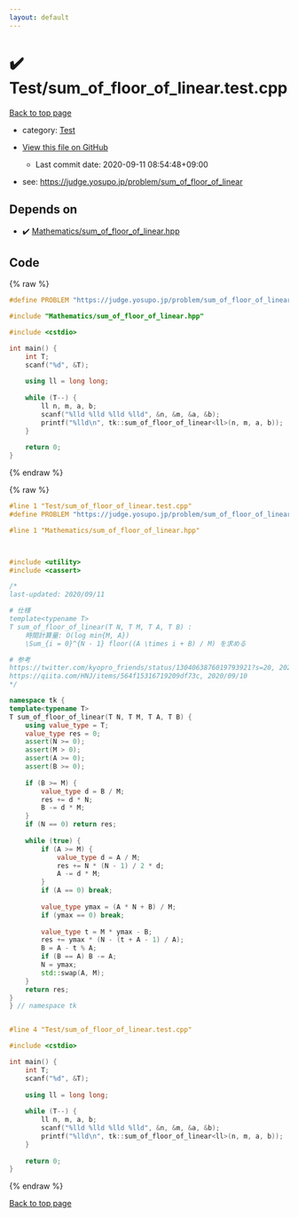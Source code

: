```yaml
---
layout: default
---
```


<!-- mathjax config similar to math.stackexchange -->
<script type="text/javascript" async
  src="https://cdnjs.cloudflare.com/ajax/libs/mathjax/2.7.5/MathJax.js?config=TeX-MML-AM_CHTML">
</script>
<script type="text/x-mathjax-config">
  MathJax.Hub.Config({
    TeX: { equationNumbers: { autoNumber: "AMS" }},
    tex2jax: {
      inlineMath: [ ['$','$'] ],
      processEscapes: true
    },
    "HTML-CSS": { matchFontHeight: false },
    displayAlign: "left",
    displayIndent: "2em"
  });
</script>

<script type="text/javascript" src="https://cdnjs.cloudflare.com/ajax/libs/jquery/3.4.1/jquery.min.js"></script>
<script src="https://cdn.jsdelivr.net/npm/jquery-balloon-js@1.1.2/jquery.balloon.min.js" integrity="sha256-ZEYs9VrgAeNuPvs15E39OsyOJaIkXEEt10fzxJ20+2I=" crossorigin="anonymous"></script>
<script type="text/javascript" src="../../assets/js/copy-button.js"></script>
<link rel="stylesheet" href="../../assets/css/copy-button.css" />


# :heavy_check_mark: Test/sum_of_floor_of_linear.test.cpp

<a href="../../index.html">Back to top page</a>

* category: <a href="../../index.html#0cbc6611f5540bd0809a388dc95a615b">Test</a>
* <a href="{{ site.github.repository_url }}/blob/master/Test/sum_of_floor_of_linear.test.cpp">View this file on GitHub</a>
    - Last commit date: 2020-09-11 08:54:48+09:00


* see: <a href="https://judge.yosupo.jp/problem/sum_of_floor_of_linear">https://judge.yosupo.jp/problem/sum_of_floor_of_linear</a>


## Depends on

* :heavy_check_mark: <a href="../../library/Mathematics/sum_of_floor_of_linear.hpp.html">Mathematics/sum_of_floor_of_linear.hpp</a>


## Code

<a id="unbundled"></a>
{% raw %}
```cpp
#define PROBLEM "https://judge.yosupo.jp/problem/sum_of_floor_of_linear"

#include "Mathematics/sum_of_floor_of_linear.hpp"

#include <cstdio>

int main() {
	int T;
	scanf("%d", &T);
	
	using ll = long long;
	
	while (T--) {
		ll n, m, a, b;
		scanf("%lld %lld %lld %lld", &n, &m, &a, &b);
		printf("%lld\n", tk::sum_of_floor_of_linear<ll>(n, m, a, b));
	}
	
	return 0;
}
```
{% endraw %}

<a id="bundled"></a>
{% raw %}
```cpp
#line 1 "Test/sum_of_floor_of_linear.test.cpp"
#define PROBLEM "https://judge.yosupo.jp/problem/sum_of_floor_of_linear"

#line 1 "Mathematics/sum_of_floor_of_linear.hpp"



#include <utility>
#include <cassert>

/*
last-updated: 2020/09/11

# 仕様
template<typename T>
T sum_of_floor_of_linear(T N, T M, T A, T B) :
	時間計算量: O(log min{M, A})
	\Sum_{i = 0}^{N - 1} floor((A \times i + B) / M) を求める

# 参考
https://twitter.com/kyopro_friends/status/1304063876019793921?s=20, 2020/09/11
https://qiita.com/HNJ/items/564f15316719209df73c, 2020/09/10
*/

namespace tk {
template<typename T>
T sum_of_floor_of_linear(T N, T M, T A, T B) {
	using value_type = T;
	value_type res = 0;
	assert(N >= 0);
	assert(M > 0);
	assert(A >= 0);
	assert(B >= 0);
	
	if (B >= M) {
		value_type d = B / M;
		res += d * N;
		B -= d * M;
	}
	if (N == 0) return res;
	
	while (true) {
		if (A >= M) {
			value_type d = A / M;
			res += N * (N - 1) / 2 * d;
			A -= d * M;
		}
		if (A == 0) break;
		
		value_type ymax = (A * N + B) / M;
		if (ymax == 0) break;
		
		value_type t = M * ymax - B;
		res += ymax * (N - (t + A - 1) / A);
		B = A - t % A;
		if (B == A) B -= A;
		N = ymax;
		std::swap(A, M);
	}
	return res;
}
} // namespace tk


#line 4 "Test/sum_of_floor_of_linear.test.cpp"

#include <cstdio>

int main() {
	int T;
	scanf("%d", &T);
	
	using ll = long long;
	
	while (T--) {
		ll n, m, a, b;
		scanf("%lld %lld %lld %lld", &n, &m, &a, &b);
		printf("%lld\n", tk::sum_of_floor_of_linear<ll>(n, m, a, b));
	}
	
	return 0;
}

```
{% endraw %}

<a href="../../index.html">Back to top page</a>

